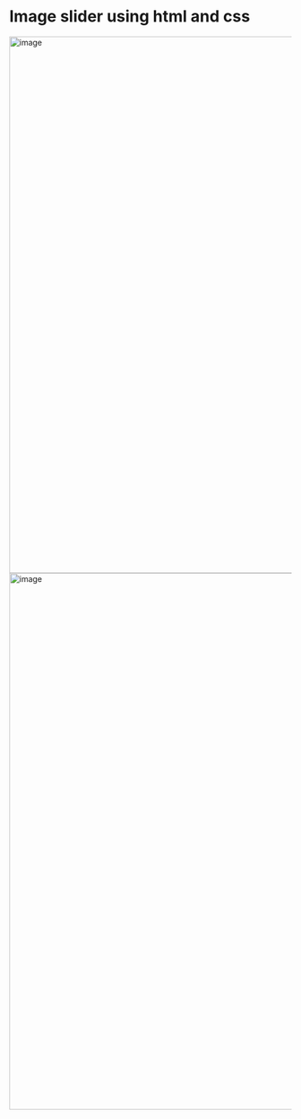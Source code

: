 # Image slider using html and css
<img width="959" alt="image" src="https://user-images.githubusercontent.com/97626004/219323838-6b06a58a-8fce-4480-bd87-bf2e24e3e924.png">
<img width="959" alt="image" src="https://user-images.githubusercontent.com/97626004/219324069-4182f0a0-99ba-4ded-be17-949d01158468.png">
